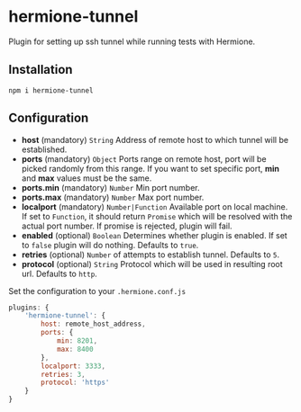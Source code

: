 # hermione-tunnel

Plugin for setting up ssh tunnel while running tests with Hermione.

## Installation

`npm i hermione-tunnel`

## Configuration

- __host__ (mandatory) `String` Address of remote host to which tunnel will be established.
- __ports__ (mandatory) `Object` Ports range on remote host, port will be picked randomly from this range. If you want to set specific port, __min__ and __max__ values must be the same.
- __ports.min__ (mandatory) `Number` Min port number.
- __ports.max__ (mandatory) `Number` Max port number.
- __localport__ (mandatory) `Number|Function` Available port on local machine. If set to `Function`, it should return `Promise` which will be resolved with the actual port number. If promise is rejected, plugin will fail.
- __enabled__ (optional) `Boolean` Determines whether plugin is enabled. If set to `false` plugin will do nothing. Defaults to `true`.
- __retries__ (optional) `Number` of attempts to establish tunnel. Defaults to `5`.
- __protocol__ (optional) `String` Protocol which will be used in resulting root url. Defaults to `http`.

Set the configuration to your `.hermione.conf.js`

```javascript
plugins: {
    'hermione-tunnel': {
        host: remote_host_address,
        ports: {
            min: 8201,
            max: 8400
        },
        localport: 3333,
        retries: 3,
        protocol: 'https'
    }
}
```

